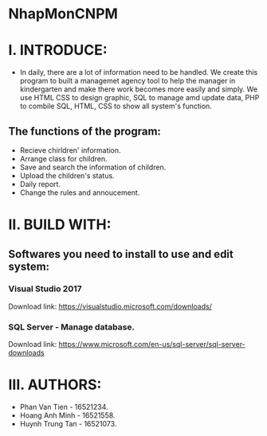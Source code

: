# NhapMonCNPM
# I. INTRODUCE:
- In daily, there are a lot of information need to be handled. We create this program to built a managemet agency tool to help the manager in kindergarten and make there work becomes more easily and simply. We use HTML CSS to design graphic, SQL to manage amd update data, PHP to combile SQL, HTML, CSS to show all system's function.
## The functions of the program:
 - Recieve chirldren' information.
 - Arrange class for children.
 - Save and search the information of children.
 - Upload the children's status.
 - Daily report.
 - Change the rules and annoucement.

# II. BUILD WITH: 
##  Softwares you need to install to use and edit system:
### Visual Studio 2017
 Download link: https://visualstudio.microsoft.com/downloads/
### SQL Server - Manage database.
 Download link: https://www.microsoft.com/en-us/sql-server/sql-server-downloads

# III. AUTHORS:
 - Phan Van Tien - 16521234.
 - Hoang Anh Minh - 16521558.
 - Huynh Trung Tan - 16521073.
